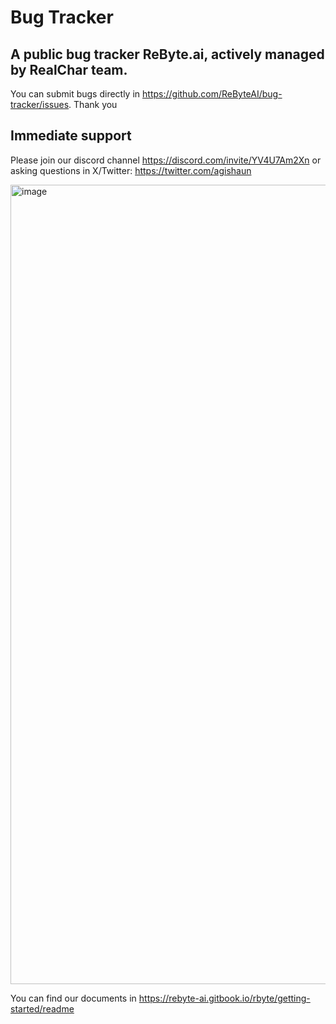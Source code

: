# Bug Tracker


## A public bug tracker ReByte.ai, actively managed by RealChar team.
You can submit bugs directly in https://github.com/ReByteAI/bug-tracker/issues. Thank you


## Immediate support
Please join our discord channel https://discord.com/invite/YV4U7Am2Xn or asking questions in X/Twitter: https://twitter.com/agishaun

<img width="1279" alt="image" src="https://github.com/ReByteAI/bug-tracker/assets/5101573/1e7dbb2b-db73-4dfc-8299-1566ac3aaa1a">



You can find our documents in https://rebyte-ai.gitbook.io/rbyte/getting-started/readme
